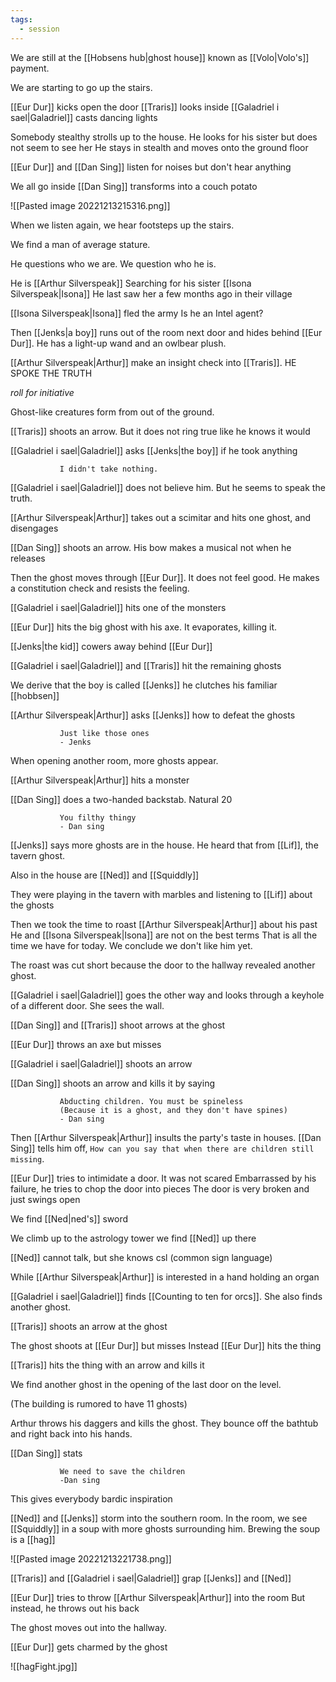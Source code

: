 ```yaml
---
tags:
  - session
---
```

We are still at the [[Hobsens hub|ghost house]] known as [[Volo|Volo's]] payment.

We are starting to go up the stairs.

[[Eur Dur]] kicks open the door
[[Traris]] looks inside
[[Galadriel i sael|Galadriel]] casts dancing lights

Somebody stealthy strolls up to the house.
He looks for his sister but does not seem to see her
He stays in stealth and moves onto the ground floor

[[Eur Dur]] and [[Dan Sing]] listen for noises but don't hear anything

We all go inside
[[Dan Sing]] transforms into a couch potato

![[Pasted image 20221213215316.png]]

When we listen again, we hear footsteps up the stairs.

We find a man of average stature.

He questions who we are.
We question who he is.

He is [[Arthur Silverspeak]]
Searching for his sister [[Isona Silverspeak|Isona]]
He last saw her a few months ago in their village

[[Isona Silverspeak|Isona]] fled the army
Is he an Intel agent?

Then [[Jenks|a boy]] runs out of the room next door and hides behind [[Eur Dur]].
He has a light-up wand and an owlbear plush.

[[Arthur Silverspeak|Arthur]] make an insight check into [[Traris]]. HE SPOKE THE TRUTH

*roll for initiative*

Ghost-like creatures form from out of the ground.

[[Traris]] shoots an arrow. But it does not ring true like he knows it would

[[Galadriel i sael|Galadriel]] asks [[Jenks|the boy]] if he took anything

               I didn't take nothing.

[[Galadriel i sael|Galadriel]] does not believe him. But he seems to speak the truth.

[[Arthur Silverspeak|Arthur]] takes out a scimitar and hits one ghost, and disengages

[[Dan Sing]] shoots an arrow. His bow makes a musical not when he releases

Then the ghost moves through [[Eur Dur]]. It does not feel good. He makes a constitution check and resists the feeling.

[[Galadriel i sael|Galadriel]] hits one of the monsters

[[Eur Dur]] hits the big ghost with his axe. It evaporates, killing it.

[[Jenks|the kid]] cowers away behind [[Eur Dur]]

[[Galadriel i sael|Galadriel]] and [[Traris]] hit the remaining ghosts

We derive that the boy is called [[Jenks]] he clutches his familiar [[hobbsen]]

[[Arthur Silverspeak|Arthur]] asks [[Jenks]] how to defeat the ghosts

               Just like those ones
               - Jenks

When opening another room, more ghosts appear.

[[Arthur Silverspeak|Arthur]] hits a monster

[[Dan Sing]] does a two-handed backstab.
Natural 20

               You filthy thingy
               - Dan sing

[[Jenks]] says more ghosts are in the house.
He heard that from [[Lif]], the tavern ghost.

Also in the house are [[Ned]] and [[Squiddly]]

They were playing in the tavern with marbles and listening to [[Lif]] about the ghosts

Then we took the time to roast [[Arthur Silverspeak|Arthur]] about his past
He and [[Isona Silverspeak|Isona]] are not on the best terms
That is all the time we have for today. We conclude we don't like him yet.

The roast was cut short because the door to the hallway revealed another ghost.

[[Galadriel i sael|Galadriel]] goes the other way and looks through a keyhole of a different door.
She sees the wall.

[[Dan Sing]] and [[Traris]] shoot arrows at the ghost

[[Eur Dur]] throws an axe but misses

[[Galadriel i sael|Galadriel]] shoots an arrow

[[Dan Sing]] shoots an arrow and kills it by saying

               Abducting children. You must be spineless
               (Because it is a ghost, and they don't have spines)
               - Dan sing

Then [[Arthur Silverspeak|Arthur]] insults the party's taste in houses.
[[Dan Sing]] tells him off, `How can you say that when there are children still missing`.

[[Eur Dur]] tries to intimidate a door. It was not scared
Embarrassed by his failure, he tries to chop the door into pieces
The door is very broken and just swings open

We find [[Ned|ned's]] sword

We climb up to the astrology tower we find [[Ned]] up there

[[Ned]] cannot talk, but she knows csl (common sign language)

While [[Arthur Silverspeak|Arthur]] is interested in a hand holding an organ

[[Galadriel i sael|Galadriel]] finds [[Counting to ten for orcs]]. She also finds another ghost.

[[Traris]] shoots an arrow at the ghost

The ghost shoots at [[Eur Dur]] but misses
Instead [[Eur Dur]] hits the thing

[[Traris]] hits the thing with an arrow and kills it

We find another ghost in the opening of the last door on the level.

(The building is rumored to have 11 ghosts)

Arthur throws his daggers and kills the ghost. They bounce off the bathtub and right back into his hands.

[[Dan Sing]] stats

               We need to save the children
               -Dan sing
This gives everybody bardic inspiration

[[Ned]] and [[Jenks]] storm into the southern room.
In the room, we see [[Squiddly]] in a soup with more ghosts surrounding him.
Brewing the soup is a [[hag]]

![[Pasted image 20221213221738.png]]

[[Traris]] and [[Galadriel i sael|Galadriel]] grap [[Jenks]] and [[Ned]]

[[Eur Dur]] tries to throw [[Arthur Silverspeak|Arthur]] into the room
But instead, he throws out his back

The ghost moves out into the hallway.

[[Eur Dur]] gets charmed by the ghost

![[hagFight.jpg]]
